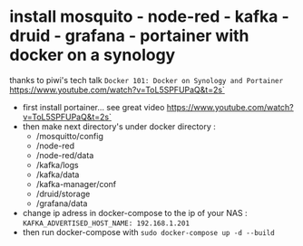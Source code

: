 # install mosquito - node-red - kafka - druid - grafana - portainer with docker on a synology

thanks to piwi's tech talk `Docker 101: Docker on Synology and Portainer`
https://www.youtube.com/watch?v=ToL5SPFUPaQ&t=2s`

* first install portainer... see great video https://www.youtube.com/watch?v=ToL5SPFUPaQ&t=2s`
* then make next directory's under docker directory :
    *  /mosquitto/config
    *  /node-red
    *  /node-red/data
    *  /kafka/logs
    *  /kafka/data
    *  /kafka-manager/conf
    *  /druid/storage
    *  /grafana/data
* change ip adress in docker-compose to the ip of your NAS : `KAFKA_ADVERTISED_HOST_NAME: 192.168.1.201` 
* then run docker-compose with `sudo docker-compose up -d --build`
